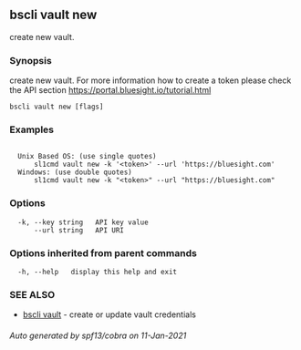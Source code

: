 ## bscli vault new

create new vault.

### Synopsis

create new vault.
For more information how to create a token please 
check the API section https://portal.bluesight.io/tutorial.html 

```
bscli vault new [flags]
```

### Examples

```

  Unix Based OS: (use single quotes)
      sl1cmd vault new -k '<token>' --url 'https://bluesight.com'
  Windows: (use double quotes)
      sl1cmd vault new -k "<token>" --url "https://bluesight.com"

```

### Options

```
  -k, --key string   API key value
      --url string   API URI
```

### Options inherited from parent commands

```
  -h, --help   display this help and exit
```

### SEE ALSO

* [bscli vault](bscli_vault.md)	 - create or update vault credentials

###### Auto generated by spf13/cobra on 11-Jan-2021
